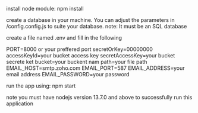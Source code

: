 install node module: npm install

create a database in your machine. You can adjust the parameters in /config.config.js to suite your database.
note: It must be an SQL database

create a file named .env and fill in the following

PORT=8000 or your preffered port
secretOrKey=00000000
accessKeyId=your bucket access key
secretAccessKey=your bucket secrete ket
bucket=your buckent nam
path=your file path
EMAIL_HOST=smtp.zoho.com
EMAIL_PORT=587
EMAIL_ADDRESS=your email address
EMAIL_PASSWORD=your password

run the app using: npm start

note you must have nodejs version 13.7.0 and above to successfully run this application